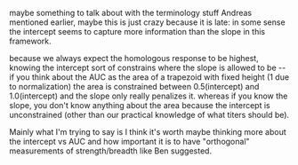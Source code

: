 maybe something to talk about with the terminology stuff Andreas mentioned earlier, maybe this is just crazy because it is late: in some sense the intercept seems to capture more information than the slope in this framework.

because we always expect the homologous response to be highest, knowing the intercept sort of constrains where the slope is allowed to be -- if you think about the AUC as the area of a trapezoid with fixed height (1 due to normalization) the area is constrained between 0.5(intercept) and 1.0(intercept) and the slope only really penalizes it. whereas if you know the slope, you don't know anything about the area because the intercept is unconstrained (other than our practical knowledge of what titers should be).

Mainly what I'm trying to say is I think it's worth maybe thinking more about the intercept vs AUC and how important it is to have "orthogonal" measurements of strength/breadth like Ben suggested.